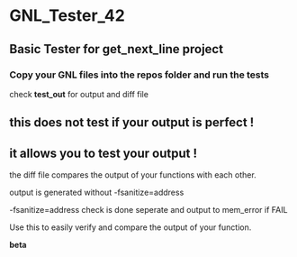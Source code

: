# GNL_Tester_42
## Basic Tester for get_next_line project

### Copy your GNL files into the repos folder and run the tests

check **test_out** for output and diff file

## this does not test if your output is perfect !
## it allows you to test your output !

the diff file compares the output of your functions with each other.

output is generated without -fsanitize=address

-fsanitize=address check is done seperate and output to mem_error if FAIL

Use this to easily verify and compare the output of your function.

**beta**
